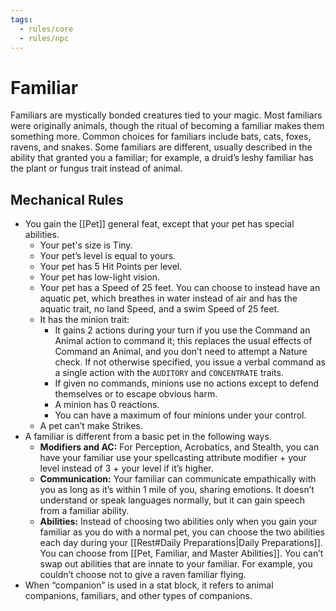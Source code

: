 ```yaml
---
tags:
  - rules/core
  - rules/npc
---
```

# Familiar

Familiars are mystically bonded creatures tied to your magic. Most familiars were originally animals, though the ritual of becoming a familiar makes them something more. Common choices for familiars include bats, cats, foxes, ravens, and snakes. Some familiars are different, usually described in the ability that granted you a familiar; for example, a druid’s leshy familiar has the plant or fungus trait instead of animal.

## Mechanical Rules

- You gain the [[Pet]] general feat, except that your pet has special abilities.  
	- Your pet's size is Tiny.
	- Your pet’s level is equal to yours.
	- Your pet has 5 Hit Points per level.
	- Your pet has low-light vision.
	- Your pet has a Speed of 25 feet. You can choose to instead have an aquatic pet, which breathes in water instead of air and has the aquatic trait, no land Speed, and a swim Speed of 25 feet.
	- It has the minion trait:
		- It gains 2 actions during your turn if you use the Command an Animal action to command it; this replaces the usual effects of Command an Animal, and you don’t need to attempt a Nature check. If not otherwise specified, you issue a verbal command as a single action with the `AUDITORY` and `CONCENTRATE` traits. 
		- If given no commands, minions use no actions except to defend themselves or to escape obvious harm.
		- A minion has 0 reactions.
		- You can have a maximum of four minions under your control.  
	- A pet can’t make Strikes.
- A familiar is different from a basic pet in the following ways.
	- **Modifiers and AC:** For Perception, Acrobatics, and Stealth, you can have your familiar use your spellcasting attribute modifier + your level instead of 3 + your level if it’s higher. 
	- **Communication:** Your familiar can communicate empathically with you as long as it’s within 1 mile of you, sharing emotions. It doesn’t understand or speak languages normally, but it can gain speech from a familiar ability. 
	- **Abilities:**  Instead of choosing two abilities only when you gain your familiar as you do with a normal pet, you can choose the two abilities each day during your [[Rest#Daily Preparations|Daily Preparations]]. You can choose from [[Pet, Familiar, and Master Abilities]]. You can’t swap out abilities that are innate to your familiar. For example, you couldn’t choose not to give a raven familiar flying.  
- When “companion” is used in a stat block, it refers to animal companions, familiars, and other types of companions.
  


